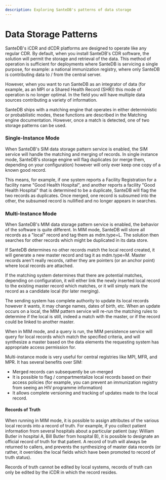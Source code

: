 ```yaml
---
description: Exploring SanteDB's patterns of data storage
---
```


# Data Storage Patterns

SanteDB's iCDR and dCDR platforms are designed to operate like any regular CDR. By default, when you install SanteDB's CDR software, the solution will permit the storage and retrieval of the data. This method of operation is sufficient for deployments where SanteDB is servicing a single purpose, for example: a national immunization registry, where only SanteDB is contributing data to / from the central server. 

However, when you want to run SanteDB as an integrator of data \(for example, as an MPI or a Shared Health Record \(SHR\)\) this mode of operation is no longer optimal. In the field you will have multiple data sources contributing a variety of information. 

SanteDB ships with a matching engine that operates in either deterministic or probabilistic modes, these functions are described in the Matching engine documentation. However, once a match is detected, one of two storage patterns can be used.

### Single-Instance Mode

When SanteDB's SIM data storage pattern service is enabled, the SIM service will handle the matching and merging of records. In single instance mode, SanteDB's storage engine will flag duplicates \(or merge them, depending on your configuration\) however will only ever keep one copy of a known good record.

This means, for example, if one system reports a Facility Registration for a facility name "Good Health Hospital", and another reports a facility "Good Health Hospital" that is determined to be a duplicate, SanteDB will flag the two records as duplicates. Once merged, one record is subsumed into the other, the subsumed record is nullified and no longer appears in searches. 

### Multi-Instance Mode 

When SanteDB's MIM data storage pattern service is enabled, the behavior of the software is quite different. In MIM mode, SanteDB will store all records as a "local" record and tag them as mdm.type=L. The solution then searches for other records which might be duplicated in its data store.

If SanteDB determines no other records match the local record created, it will generate a new master record and tag it as mdm.type=M. Master records aren't really records, rather they are pointers \(or an anchor point\) where local records are attached. 

If the matching system determines that there are potential matches, depending on configuration, it will either link the newly inserted local record to the existing master record which matches, or it will simply mark the record as a candidate local \(for later merging\).

The sending system has complete authority to update its local records however it wants, it may change names, dates of birth, etc. When an update occurs on a local, the MIM pattern service will re-run the matching rules to determine if the local is still, indeed a match with the master, or if the record could be linked to another master.

When in MIM mode, and a query is run, the MIM persistence service will query for local records which match the specified criteria, and will synthesize a master based on the data elements the requesting system has appropriate access permission for.

Multi-instance mode is very useful for central registries like MPI, MFR, and MPR. It has several benefits over SIM:

* Merged records can subsequently be un-merged
* It is possible to flag / compartmentalize local records based on their access policies \(for example, you can prevent an immunization registry from seeing an HIV programme information\)
* It allows complete versioning and tracking of updates made to the local record.

#### Records of Truth

When running in MIM mode, it is possible to assign attributes of the various local records into a record of truth. For example, if you collect patient information from several hospitals about a particular patient \(say: William Butler in hospital A, Bill Butler from hospital B\), it is possible to designate an official record of truth for that patient. A record of truth will always be returned to callers, and prevents the synthesizing of master data records \(or rather, it overrides the local fields which have been promoted to record of truth status\).

Records of truth cannot be edited by local systems, records of truth can only be edited by the iCDR in which the record resides.

